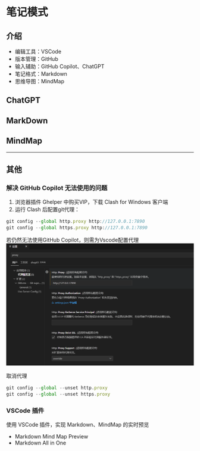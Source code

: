 # 笔记模式

## 介绍

* 编辑工具：VSCode
* 版本管理：GitHub
* 输入辅助：GitHub Copilot、ChatGPT
* 笔记格式：Markdown
* 思维导图：MindMap

## ChatGPT

## MarkDown

## MindMap

---

## 其他

### 解决 GitHub Copilot 无法使用的问题

1. 浏览器插件 Ghelper 中购买VIP，下载 Clash for Windows 客户端
2. 运行 Clash 后配置git代理：

``` JavaScript
git config --global http.proxy http://127.0.0.1:7890
git config --global https.proxy http://127.0.0.1:7890
```

若仍然无法使用GitHub Copilot，则需为Vscode配置代理
![配置代理](./images/setting.png)


取消代理

``` JavaScript
git config --global --unset http.proxy
git config --global --unset https.proxy
```

### VSCode 插件

使用 VSCode 插件，实现 Markdown、MindMap 的实时预览

* Markdown Mind Map Preview
* Markdown All in One

